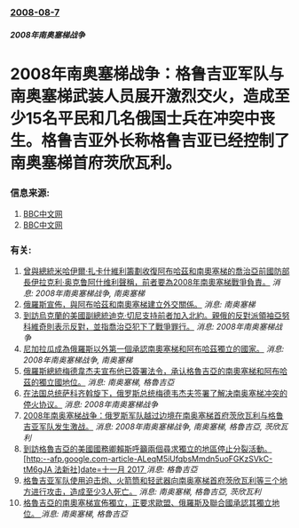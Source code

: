 ### [2008-08-7](/news/2008/08/7/index.md)

##### 2008年南奥塞梯战争
#  2008年南奥塞梯战争：格鲁吉亚军队与南奥塞梯武装人员展开激烈交火，造成至少15名平民和几名俄国士兵在冲突中丧生。格鲁吉亚外长称格鲁吉亚已经控制了南奥塞梯首府茨欣瓦利。




### 信息来源:

1. [BBC中文网](http://news.bbc.co.uk/chinese/simp/hi/newsid_7540000/newsid_7549100/7549124.stm)
2. [BBC中文网](http://news.bbc.co.uk/chinese/simp/hi/newsid_7540000/newsid_7549600/7549650.stm)

### 有关:

1. [曾與總統米哈伊爾·扎卡什維利籌劃收復阿布哈茲和南奧塞梯的喬治亞前國防部長伊拉克利·奥克鲁阿什维利聲稱，前者要為2008年南奧塞梯戰爭負責。](/zh/news/2008/09/14/曾與總統米哈伊爾-扎卡什維利籌劃收復阿布哈茲和南奧塞梯的喬治亞前國防部長伊拉克利-奥克鲁阿什维利聲稱-前者要為2008年.md) _消息: 2008年南奥塞梯战争, 南奥塞梯_
2. [俄羅斯宣佈，與阿布哈茲和南奧塞梯建立外交關係。](/zh/news/2008/09/9/俄羅斯宣佈-與阿布哈茲和南奧塞梯建立外交關係.md) _消息: 南奥塞梯_
3. [到訪烏克蘭的美國副總統迪克·切尼支持前者加入北約。親俄的反對派領袖亞努科維奇則表示反對，並指喬治亞犯下了戰爭罪行。](/zh/news/2008/09/5/到訪烏克蘭的美國副總統迪克-切尼支持前者加入北約-親俄的反對派領袖亞努科維奇則表示反對-並指喬治亞犯下了戰爭罪行.md) _消息: 2008年南奥塞梯战争_
4. [尼加拉瓜成為俄羅斯以外第一個承認南奧塞梯和阿布哈茲獨立的國家。](/zh/news/2008/09/3/尼加拉瓜成為俄羅斯以外第一個承認南奧塞梯和阿布哈茲獨立的國家.md) _消息: 2008年南奥塞梯战争, 南奥塞梯_
5. [ 俄羅斯總統梅德韋杰夫宣布他已簽署法令，承认格魯吉亞的南奧塞梯和阿布哈茲的獨立國地位。](/zh/news/2008/08/26/俄羅斯總統梅德韋杰夫宣布他已簽署法令-承认格魯吉亞的南奧塞梯和阿布哈茲的獨立國地位.md) _消息: 南奥塞梯, 格魯吉亞_
6. [ 在法国总统萨科齐斡旋下，俄罗斯总统梅德韦杰夫签署了解决南奥塞梯冲突的停火协议。](/zh/news/2008/08/16/在法国总统萨科齐斡旋下-俄罗斯总统梅德韦杰夫签署了解决南奥塞梯冲突的停火协议.md) _消息: 2008年南奥塞梯战争_
7. [ 2008年南奥塞梯战争：俄罗斯军队越过边境在南奥塞梯首府茨欣瓦利与格鲁吉亚军队发生激战。](/zh/news/2008/08/8/2008年南奥塞梯战争-俄罗斯军队越过边境在南奥塞梯首府茨欣瓦利与格鲁吉亚军队发生激战.md) _消息: 2008年南奥塞梯战争, 南奥塞梯, 格魯吉亞, 茨欣瓦利_
8. [到訪格魯吉亞的美國國務卿賴斯呼籲兩個尋求獨立的地區停止分裂活動。[http:--afp.google.com-article-ALeqM5iUfqbsMmdn5uoFGKzSVkC-tM6gJA 法新社]date=十一月 2017 ](/zh/news/2008/07/10/到訪格魯吉亞的美國國務卿賴斯呼籲兩個尋求獨立的地區停止分裂活動-http-afpgooglecom-artic.md) _消息: 格魯吉亞_
9. [格鲁吉亚军队使用迫击炮、火箭筒和轻武器向南奥塞梯首府茨欣瓦利等三个地方进行攻击，造成至少3人死亡。](/zh/news/2008/07/3/格鲁吉亚军队使用迫击炮-火箭筒和轻武器向南奥塞梯首府茨欣瓦利等三个地方进行攻击-造成至少3人死亡.md) _消息: 南奥塞梯, 格魯吉亞, 茨欣瓦利_
10. [格魯吉亞的南奧塞梯宣佈獨立，正要求歐盟、俄羅斯及聯合國承認其獨立地位。 ](/zh/news/2008/03/5/格魯吉亞的南奧塞梯宣佈獨立-正要求歐盟-俄羅斯及聯合國承認其獨立地位.md) _消息: 南奥塞梯, 格魯吉亞_
